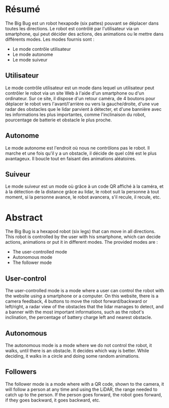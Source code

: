 # Résumé

The Big Bug est un robot hexapode (six pattes) pouvant se déplacer dans toutes les directions. Le robot est contrôlé par l'utilisateur via un smartphone, qui peut décider des actions, des animations ou le mettre dans différents modes.
Les modes fournis sont :

- Le mode contrôle utilisateur
- Le mode autonome
- Le mode suiveur
## Utilisateur
Le mode contrôle utilisateur est un mode dans lequel un utilisateur peut contrôler le robot via un site Web à l'aide d'un smartphone ou d'un ordinateur. Sur ce site, il dispose d'un retour caméra, de 4 boutons pour déplacer le robot vers l'avant/l'arrière ou vers la gauche/droite, d'une vue radar des obstacles que le lidar parvient à détecter, et d'une bannière avec les informations les plus importantes, comme l'inclinaison du robot, pourcentage de batterie et obstacle le plus proche.
## Autonome
Le mode autonome est l'endroit où nous ne contrôlons pas le robot. Il marche et une fois qu'il y a un obstacle, il décide de quel côté est le plus avantageux. Il boucle tout en faisant des animations aléatoires.
## Suiveur
Le mode suiveur est un mode où grâce à un code QR affiché à la caméra, et à la détection de la distance grâce au lidar, le robot suit la personne à tout moment, si la personne avance, le robot avancera, s'il recule, il recule, etc.
# Abstract

The Big Bug is a hexapod robot (six legs) that can move in all directions. This robot is controlled by the user with his smartphone, which can decide actions, animations or put it in different modes.
The provided modes are :

- The user-controlled mode
- Autonomous mode
- The follower mode
## User-control
The user-controlled mode is a mode where a user can control the robot with the website using a smartphone or a computer. On this website, there is a camera feedback, 4 buttons to move the robot forward/backward or left/right, a radar view of the obstacles that the lidar manages to detect, and a banner with the most important informations, such as the robot's inclination, the percentage of battery charge left and nearest obstacle.
## Autonomous
The autonomous mode is a mode where we do not control the robot, it walks, until there is an obstacle. It decides which way is better. While deciding, it walks in a circle and doing some random animations. 
## Followers
The follower mode is a mode where with a QR code, shown to the camera, it will follow a person at any time and using the LiDAR, the range needed to catch up to the person. If the person goes forward, the robot goes forward, if they goes backward, it goes backward, etc.
